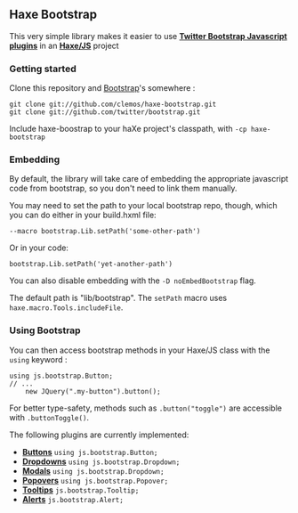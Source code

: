 ## Haxe Bootstrap

This very simple library makes it easier to use 
**[Twitter Bootstrap Javascript plugins](http://twitter.github.com/bootstrap/javascript.html)**
in an **[Haxe/JS](http://www.haxejs.org/)** project

### Getting started

Clone this repository and [Bootstrap](http://twitter.github.com/bootstrap/)'s somewhere :

    git clone git://github.com/clemos/haxe-bootstrap.git
    git clone git://github.com/twitter/bootstrap.git

Include haxe-boostrap to your haXe project's classpath, with `-cp haxe-bootstrap`

### Embedding

By default, the library will take care of embedding the appropriate 
javascript code from bootstrap, so you don't need to link them manually.

You may need to set the path to your local bootstrap repo, though, which you can do either in your build.hxml file:

    --macro bootstrap.Lib.setPath('some-other-path')
    
Or in your code:

    bootstrap.Lib.setPath('yet-another-path')
    
You can also disable embedding with the `-D noEmbedBootstrap` flag.
    
The default path is "lib/bootstrap".
The `setPath` macro uses `haxe.macro.Tools.includeFile`.

### Using Bootstrap

You can then access bootstrap methods in your Haxe/JS class with the `using` keyword :

    using js.bootstrap.Button;
    // ...
        new JQuery(".my-button").button();
    
For better type-safety, methods such as `.button("toggle")` are accessible with `.buttonToggle()`.

The following plugins are currently implemented:

 - **[Buttons](http://twitter.github.com/bootstrap/javascript.html#buttons)** `using js.bootstrap.Button;`
 - **[Dropdowns](http://twitter.github.com/bootstrap/javascript.html#dropdowns)** `using js.bootstrap.Dropdown;`
 - **[Modals](http://twitter.github.com/bootstrap/javascript.html#modals)** `using js.bootstrap.Dropdown;`
 - **[Popovers](http://twitter.github.com/bootstrap/javascript.html#popovers)** `using js.bootstrap.Popover;`
 - **[Tooltips](http://twitter.github.com/bootstrap/javascript.html#tooltips)** `js.bootstrap.Tooltip;`
 - **[Alerts](http://twitter.github.com/bootstrap/javascript.html#alerts)** `js.bootstrap.Alert;`
